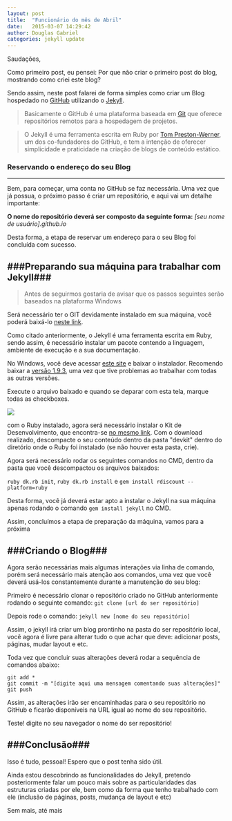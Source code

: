 ```yaml
---
layout: post
title:  "Funcionário do mês de Abril"
date:   2015-03-07 14:29:42
author: Douglas Gabriel
categories: jekyll update
---
```


Saudações,

Como primeiro post, eu pensei: Por que não criar o primeiro post do blog, mostrando como criei este blog?

Sendo assim, neste post falarei de forma simples como criar um Blog hospedado no [GitHub][github] utilizando o [Jekyll][jekyll].

> Basicamente o GitHub é uma plataforma baseada em [Git][git] que oferece repositórios remotos para a hospedagem de projetos.

> O Jekyll é uma ferramenta escrita em Ruby por [Tom Preston-Werner][tomPreston], um dos co-fundadores do GitHub, e tem a intenção de oferecer simplicidade e praticidade na criação de blogs de conteúdo estático.


### Reservando o endereço do seu Blog ###
---
Bem, para começar, uma conta no GitHub se faz necessária. Uma vez que já possua, o próximo passo é criar um repositório, e aqui vai um detalhe importante: 

**O nome do repositório deverá ser composto da seguinte forma:**
*[seu nome de usuário].github.io*

Desta forma, a etapa de reservar um endereço para o seu Blog foi concluída com sucesso.

###Preparando sua máquina para trabalhar com Jekyll###
---

> Antes de seguirmos gostaria de avisar que os passos seguintes serão baseados na plataforma Windows

Será necessário ter o GIT devidamente instalado em sua máquina, você poderá baixá-lo [neste link][gitdownload].

Como citado anteriormente, o Jekyll é uma ferramenta escrita em Ruby, sendo assim, é necessário instalar um pacote contendo a linguagem, ambiente de execução e a sua documentação. 

No Windows, você deve acessar [este site][rubyinstaller] e  baixar o instalador. Recomendo baixar a [versão 1.9.3][ruby193], uma vez que tive problemas ao trabalhar com todas as outras versões.

Execute o arquivo baixado e quando se deparar com esta tela, marque todas as checkboxes. 

<img src="{{ site.absolute_url }}/images/posts/rubyinstalation.png"> 

com o Ruby instalado, agora será necessário instalar o Kit de Desenvolvimento, que encontra-se [no mesmo link][rubyinstaller]. Com o download realizado, descompacte o seu conteúdo dentro da pasta "devkit" dentro do diretório onde o Ruby foi instalado (se não houver esta pasta, crie).

Agora será necessário rodar os seguintes comandos no CMD, dentro da pasta que você descompactou os arquivos baixados:
    
`ruby dk.rb init`, `ruby dk.rb install` e `gem install rdiscount --platform=ruby`

Desta forma, você já deverá estar apto a instalar o Jekyll na sua máquina apenas rodando o comando `gem install jekyll` no CMD.

Assim, concluímos a etapa de preparação da máquina, vamos para a próxima

###Criando o Blog###
---

Agora serão necessárias mais algumas interações via linha de comando, porém será necessário mais atenção aos comandos, uma vez que você deverá usá-los constantemente durante a manutenção do seu blog:

Primeiro é necessário clonar o repositório criado no GitHub anteriormente rodando o seguinte comando: `git clone [url do ser repositório]`

Depois rode o comando: `jekyll new [nome do seu repositório]`

Assim, o jekyll irá criar um blog prontinho na pasta do ser repositório local, você agora é livre para alterar tudo o que achar que deve: adicionar posts, páginas, mudar layout e etc.

Toda vez que concluir suas alterações deverá rodar a sequência de comandos abaixo:

`git add *`<br>
`git commit -m "[digite aqui uma mensagem comentando suas alterações]"`<br>
`git push`

Assim, as alterações irão ser encaminhadas para o seu repositório no GitHub e ficarão disponíveis na URL igual ao nome do seu repositório.

Teste! digite no seu navegador o nome do ser repositório!

###Conclusão###
---

Isso é tudo, pessoal! Espero que o post tenha sido útil.

Ainda estou descobrindo as funcionalidades do Jekyll, pretendo posteriormente falar um pouco mais sobre as particularidades das estruturas criadas por ele, bem como da forma que tenho trabalhado com ele (inclusão de páginas, posts, mudança de layout e etc)

Sem mais, até mais

[tomPreston]:    http://en.wikipedia.org/wiki/Tom_Preston-Werner
[jekyll]:        http://jekyllrb.com 
[github]:	     https://github.com
[git]:           http://en.wikipedia.org/wiki/Git_%28software%29
[rubyinstaller]: http://rubyinstaller.org/downloads/
[ruby193]:       http://dl.bintray.com/oneclick/rubyinstaller/rubyinstaller-1.9.3-p551.exe?direct
[gitdownload]:   http://git-scm.com/download/win
